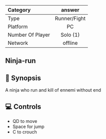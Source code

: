 <p align = "center">

</p>

  | Category | answer |
  |:--------------|:-------------:|
  | Type | Runner/Fight |
  | Platform | PC |
  | Number Of Player | Solo (1) |
  | Network | offline |


##  Ninja-run
 

## 📖 Synopsis
A ninja who run and kill  of ennemi without end
## 💻 Controls
- QD to move
- Space for jump
- C to crouch


